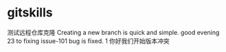 # gitskills
测试远程仓库克隆
Creating a new branch is quick and simple.
good evening
23
to fixing issue-101
bug is fixed.
1
你好我们开始版本冲突

